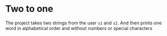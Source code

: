 # Two to one
The project takes two strings from the user ```s1``` and ``s2``. And then prints one word in alphabetical order and without numbers or special characters
